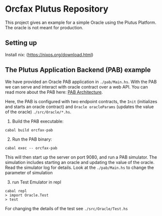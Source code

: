 # Orcfax Plutus Repository


This project gives an example for a simple Oracle using the Plutus Platform. The oracle is not meant for production.


## Setting up

Install nix: (https://nixos.org/download.html)

## The Plutus Application Backend (PAB) example

We have provided an Oracle PAB application in `./pab/Main.hs`. With the PAB we can serve and interact
with oracle contract over a web API. You can read more about the PAB here: [PAB Architecture](https://github.com/input-output-hk/plutus-apps/blob/main/plutus-pab/ARCHITECTURE.adoc).


Here, the PAB is configured with two endpoint contracts, the `Init` (initializes and starts an oracle contract) and `Oracle oracleParams` (updates the value of the oracle) `./src/Oracle/*.hs`.

1. Build the PAB executable:

```
cabal build orcfax-pab
```

2. Run the PAB binary:

```
cabal exec -- orcfax-pab
````

This will then start up the server on port 9080, and run a PAB simulator. The simulation includes starting an oracle and updating the value of the oracle. Read the simulator log for details. Look at the `./pab/Main.hs` to change the parameter of simulation

3.  run Test Emulator in repl

```
cabal repl
> import Oracle.Test
> test
```

For changing the details of the test see `./src/Oracle/Test.hs`
